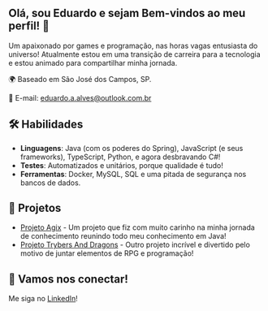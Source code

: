 ## Olá, sou Eduardo e sejam Bem-vindos ao meu perfil! 👋

Um apaixonado por games e programação, nas horas vagas entusiasta do universo! Atualmente estou em uma transição de carreira para a tecnologia e estou animado para compartilhar minha jornada.

🌍 Baseado em São José dos Campos, SP.

📧 E-mail: eduardo.a.alves@outlook.com.br

## 🛠️ Habilidades

- **Linguagens**: Java (com os poderes do Spring), JavaScript (e seus frameworks), TypeScript, Python, e agora desbravando C#!
- **Testes**: Automatizados e unitários, porque qualidade é tudo!
- **Ferramentas**: Docker, MySQL, SQL e uma pitada de segurança nos bancos de dados.

## 🚀 Projetos

- [Projeto Agix](https://github.com/eduzissimo/project-agrix) - Um projeto que fiz com muito carinho na minha jornada de conhecimento reunindo todo meu conhecimento em Java!
- [Projeto Trybers And Dragons](https://github.com/eduzissimo/Project-TrybersAndDragons) - Outro projeto incrível e divertido pelo motivo de juntar elementos de RPG e programação!

## 🤝 Vamos nos conectar!

Me siga no [LinkedIn](https://www.linkedin.com/in/dev-eduardo-augusto/)!

<!--
**eduzissimo/eduzissimo** is a ✨ _special_ ✨ repository because its `README.md` (this file) appears on your GitHub profile.

Here are some ideas to get you started:

- 🔭 I’m currently working on ...
- 🌱 I’m currently learning ...
- 👯 I’m looking to collaborate on ...
- 🤔 I’m looking for help with ...
- 💬 Ask me about ...
- 📫 How to reach me: ...
- 😄 Pronouns: ...
- ⚡ Fun fact: ...
-->
